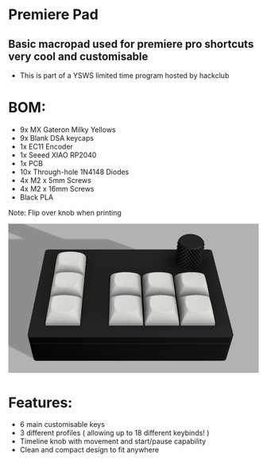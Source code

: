 # Premiere Pad
## Basic macropad used for premiere pro shortcuts very cool and customisable
- This is part of a YSWS limited time program hosted by hackclub 

# BOM:
- 9x MX Gateron Milky Yellows
- 9x Blank DSA keycaps
- 1x EC11 Encoder
- 1x Seeed XIAO RP2040
- 1x PCB
- 10x Through-hole 1N4148 Diodes
- 4x M2 x 5mm Screws
- 4x M2 x 16mm Screws
- Black PLA

Note: Flip over knob when printing

![pad](./pad.png)

# Features:
- 6 main customisable keys
- 3 different profiles ( allowing up to 18 different keybinds! )
- Timeline knob with movement and start/pause capability
- Clean and compact design to fit anywhere